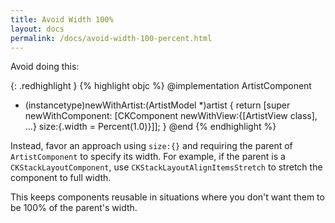 ```yaml
---
title: Avoid Width 100%
layout: docs
permalink: /docs/avoid-width-100-percent.html
---
```


Avoid doing this:

{: .redhighlight }
{% highlight objc %}
@implementation ArtistComponent
+ (instancetype)newWithArtist:(ArtistModel *)artist
{
  return [super newWithComponent:
          [CKComponent
           newWithView:{[ArtistView class], ...}
           size:{.width = Percent(1.0)}]];
}
@end
{% endhighlight %}

Instead, favor an approach using `size:{}` and requiring the parent of `ArtistComponent` to specify its width. For example, if the parent is a `CKStackLayoutComponent`, use `CKStackLayoutAlignItemsStretch` to stretch the component to full width.

This keeps components reusable in situations where you don't want them to be 100% of the parent's width.
